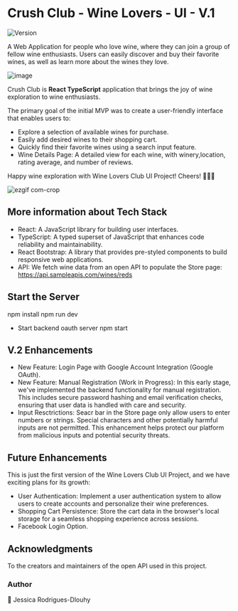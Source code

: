 # Crush Club - Wine Lovers - UI - V.1

<p>
  <img alt="Version" src="https://img.shields.io/badge/version-1.0-blue.svg?cacheSeconds=2592000" />
</p>

A Web Application for people who love wine, where they can join a group of fellow wine enthusiasts.
Users can easily discover and buy their favorite wines, as well as learn more about the wines they love.

![image](https://github.com/JessicaRodriguesFelix/wine-lovers-UI/assets/40796998/41aa39a7-7dc4-4c78-b89f-403ce2ea95ee)

Crush Club is **React TypeScript** application that brings the joy of wine exploration to wine enthusiasts.

The primary goal of the initial MVP was to create a user-friendly interface that enables users to:

- Explore a selection of available wines for purchase.
- Easily add desired wines to their shopping cart.
- Quickly find their favorite wines using a search input feature.
- Wine Details Page: A detailed view for each wine, with winery,location, rating average, and number of reviews.

Happy wine exploration with Wine Lovers Club UI Project! Cheers! 🍷🍷🍷

![ezgif com-crop](https://github.com/JessicaRodriguesFelix/wine-lovers-UI/assets/40796998/01e92839-32f9-4f2e-870f-3c4fe7234878)

## More information about Tech Stack

- React: A JavaScript library for building user interfaces.
- TypeScript: A typed superset of JavaScript that enhances code reliability and maintainability.
- React Bootstrap: A library that provides pre-styled components to build responsive web applications.
- API: We fetch wine data from an open API to populate the Store page: https://api.sampleapis.com/wines/reds

## Start the Server

npm install
npm run dev

- Start backend oauth server
  npm start

## V.2 Enhancements

- New Feature: Login Page with Google Account Integration (Google OAuth).
- New Feature: Manual Registration (Work in Progress): In this early stage, we've implemented the backend functionality for manual registration. This includes secure password hashing and email verification checks, ensuring that user data is handled with care and security.
- Input Resctrictions: Seacr bar in the Store page only allow users to enter numbers or strings. Special characters and other potentially harmful inputs are not permitted. This enhancement helps protect our platform from malicious inputs and potential security threats.

## Future Enhancements

This is just the first version of the Wine Lovers Club UI Project, and we have exciting plans for its growth:

- User Authentication: Implement a user authentication system to allow users to create accounts and personalize their wine preferences.
- Shopping Cart Persistence: Store the cart data in the browser's local storage for a seamless shopping experience across sessions.
- Facebook Login Option.

## Acknowledgments

To the creators and maintainers of the open API used in this project.

### Author

👤 Jessica Rodrigues-Dlouhy
